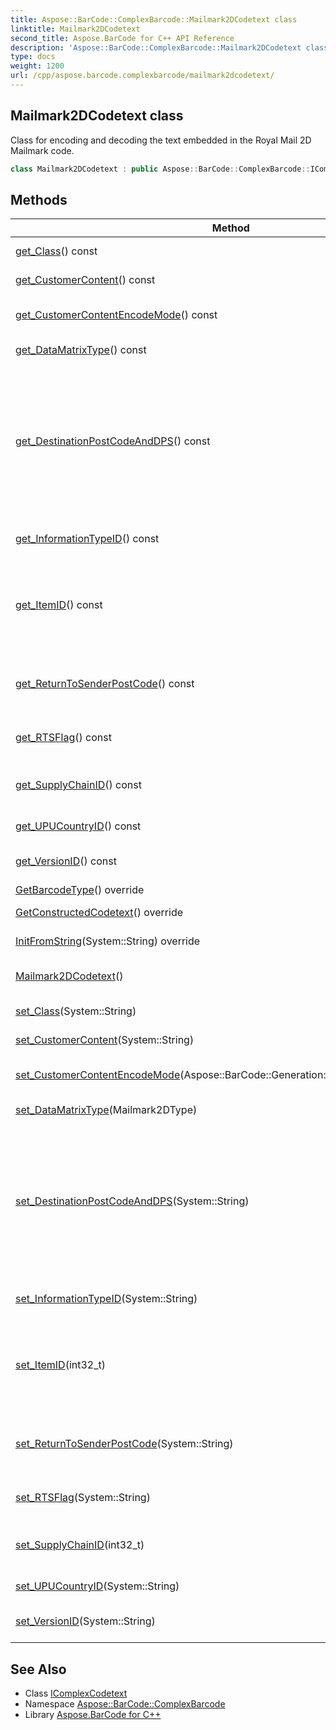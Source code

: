 ```yaml
---
title: Aspose::BarCode::ComplexBarcode::Mailmark2DCodetext class
linktitle: Mailmark2DCodetext
second_title: Aspose.BarCode for C++ API Reference
description: 'Aspose::BarCode::ComplexBarcode::Mailmark2DCodetext class. Class for encoding and decoding the text embedded in the Royal Mail 2D Mailmark code in C++.'
type: docs
weight: 1200
url: /cpp/aspose.barcode.complexbarcode/mailmark2dcodetext/
---
```

## Mailmark2DCodetext class


Class for encoding and decoding the text embedded in the Royal Mail 2D Mailmark code.

```cpp
class Mailmark2DCodetext : public Aspose::BarCode::ComplexBarcode::IComplexCodetext
```

## Methods

| Method | Description |
| --- | --- |
| [get_Class](./get_class/)() const | Identifies the class of the item. |
| [get_CustomerContent](./get_customercontent/)() const | Optional space for use by customer. |
| [get_CustomerContentEncodeMode](./get_customercontentencodemode/)() const | Encode mode of Datamatrix barcode. Default value: DataMatrixEncodeMode.C40. |
| [get_DataMatrixType](./get_datamatrixtype/)() const | 2D Mailmark Type defines size of Data Matrix barcode. |
| [get_DestinationPostCodeAndDPS](./get_destinationpostcodeanddps/)() const | Contains the Postcode of the Delivery [Address](../address/) with DPS If inland the Postcode/DP contains the following number of characters. Area (1 or 2 characters) District(1 or 2 characters) Sector(1 character) Unit(2 characters) DPS (2 characters). The Postcode and DPS must comply with a valid PAF® format. |
| [get_InformationTypeID](./get_informationtypeid/)() const | Identifies the Royal Mail Mailmark barcode payload for each product type. |
| [get_ItemID](./get_itemid/)() const | Identifies the unique item within the Supply Chain ID. Every Mailmark barcode is required to carry an ID so it can be uniquely identified for at least 90 days. Max value: 99999999. |
| [get_ReturnToSenderPostCode](./get_returntosenderpostcode/)() const | Contains the Return to Sender Post Code but no DPS. The PC(without DPS) must comply with a PAF® format. |
| [get_RTSFlag](./get_rtsflag/)() const | Flag which indicates what level of Return to Sender service is being requested. |
| [get_SupplyChainID](./get_supplychainid/)() const | Identifies the unique group of customers involved in the mailing. Max value: 9999999. |
| [get_UPUCountryID](./get_upucountryid/)() const | Identifies the UPU Country ID.Max length: 4 characters. |
| [get_VersionID](./get_versionid/)() const | Identifies the barcode version as relevant to each Information Type ID. |
| [GetBarcodeType](./getbarcodetype/)() override | Gets barcode type. |
| [GetConstructedCodetext](./getconstructedcodetext/)() override | Construct codetext from Mailmark data. |
| [InitFromString](./initfromstring/)(System::String) override | Initializes Mailmark data from constructed codetext. |
| [Mailmark2DCodetext](./mailmark2dcodetext/)() | Constructor. Create default instance of [Mailmark2DCodetext](./) class. |
| [set_Class](./set_class/)(System::String) | Identifies the class of the item. |
| [set_CustomerContent](./set_customercontent/)(System::String) | Optional space for use by customer. |
| [set_CustomerContentEncodeMode](./set_customercontentencodemode/)(Aspose::BarCode::Generation::DataMatrixEncodeMode) | Encode mode of Datamatrix barcode. Default value: DataMatrixEncodeMode.C40. |
| [set_DataMatrixType](./set_datamatrixtype/)(Mailmark2DType) | 2D Mailmark Type defines size of Data Matrix barcode. |
| [set_DestinationPostCodeAndDPS](./set_destinationpostcodeanddps/)(System::String) | Contains the Postcode of the Delivery [Address](../address/) with DPS If inland the Postcode/DP contains the following number of characters. Area (1 or 2 characters) District(1 or 2 characters) Sector(1 character) Unit(2 characters) DPS (2 characters). The Postcode and DPS must comply with a valid PAF® format. |
| [set_InformationTypeID](./set_informationtypeid/)(System::String) | Identifies the Royal Mail Mailmark barcode payload for each product type. |
| [set_ItemID](./set_itemid/)(int32_t) | Identifies the unique item within the Supply Chain ID. Every Mailmark barcode is required to carry an ID so it can be uniquely identified for at least 90 days. Max value: 99999999. |
| [set_ReturnToSenderPostCode](./set_returntosenderpostcode/)(System::String) | Contains the Return to Sender Post Code but no DPS. The PC(without DPS) must comply with a PAF® format. |
| [set_RTSFlag](./set_rtsflag/)(System::String) | Flag which indicates what level of Return to Sender service is being requested. |
| [set_SupplyChainID](./set_supplychainid/)(int32_t) | Identifies the unique group of customers involved in the mailing. Max value: 9999999. |
| [set_UPUCountryID](./set_upucountryid/)(System::String) | Identifies the UPU Country ID.Max length: 4 characters. |
| [set_VersionID](./set_versionid/)(System::String) | Identifies the barcode version as relevant to each Information Type ID. |
## See Also

* Class [IComplexCodetext](../icomplexcodetext/)
* Namespace [Aspose::BarCode::ComplexBarcode](../)
* Library [Aspose.BarCode for C++](../../)
